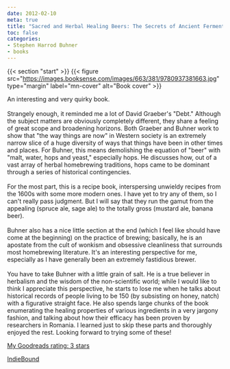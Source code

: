 ```yaml
---
date: 2012-02-10
meta: true
title: "Sacred and Herbal Healing Beers: The Secrets of Ancient Fermentation"
toc: false
categories:
- Stephen Harrod Buhner
- books
---
```


{{< section "start" >}}
{{< figure src="https://images.booksense.com/images/663/381/9780937381663.jpg" type="margin" label="mn-cover" alt="Book cover" >}}

An interesting and very quirky book. <br /><br />Strangely enough, it reminded me a lot of David Graeber's "Debt." Although the subject matters are obviously completely different, they share a feeling of great scope and broadening horizons. Both Graeber and Buhner work to show that "the way things are now" in Western society is an extremely narrow slice of a huge diversity of ways that things have been in other times and places. For Buhner, this means demolishing the equation of "beer" with "malt, water, hops and yeast," especially hops. He discusses how, out of a vast array of herbal homebrewing traditions, hops came to be dominant through a series of historical contingencies.<br /><br />For the most part, this is a recipe book, interspersing unwieldy recipes from the 1600s with some more modern ones. I have yet to try any of them, so I can't really pass judgment. But I will say that they run the gamut from the appealing (spruce ale, sage ale) to the totally gross (mustard ale, banana beer).<br /><br />Buhner also has a nice little section at the end (which I feel like should have come at the beginning) on the practice of brewing; basically, he is an apostate from the cult of wonkism and obsessive cleanliness that surrounds most homebrewing literature. It's an interesting perspective for me, especially as I have generally been an extremely fastidious brewer.<br /><br />You have to take Buhner with a little grain of salt. He is a true believer in herbalism and the wisdom of the non-scientific world; while I would like to think I appreciate this perspective, he starts to lose me when he talks about historical records of people living to be 150 (by subsisting on honey, natch) with a figurative straight face. He also spends large chunks of the book enumerating the healing properties of various ingredients in a very jargony fashion, and talking about how their efficacy has been proven by researchers in Romania. I learned just to skip these parts and thoroughly enjoyed the rest. Looking forward to trying some of these!

[My Goodreads rating: 3 stars](https://www.goodreads.com/review/show/272153272)  

[IndieBound](https://www.indiebound.org/book/9780937381663)
